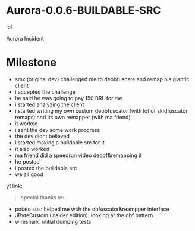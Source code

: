 # Aurora-0.0.6-BUILDABLE-SRC
 lol

Aurora Incident 

# Milestone
- smx (original dev) challenged me to deobfuscate and remap his giantic client
- i accepted the challenge
- he said he was going to pay 150 BRL for me
- i started analyzing the client
- i started writing my own custom deobfuscator (with lot of skidfuscator remaps) and its own remapper (with ma friend)
- it worked
- i sent the dev some work progress
- the dev didnt believed
- i started making a buildable src for it
- it also worked
- ma friend did a speedrun video deobf&remapping it
- he posted
- i posted the buildable src
- we all good

yt link: [](https://www.youtube.com/watch?v=PL9pfa07GC4)  <br>
> special thanks to: 
- potato sus: helped me with the obfuscator&reampper interface
- JByteCustom (insider edition): looking at the obf pattern
- wireshark: initial dumping tests

